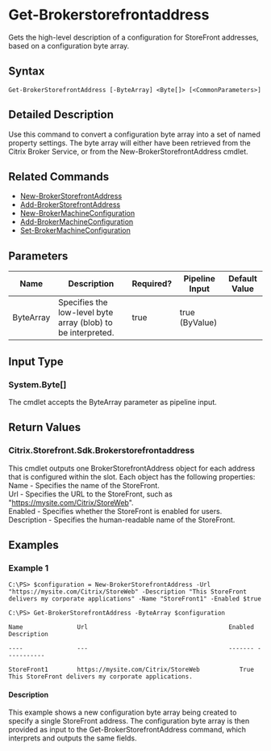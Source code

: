 ﻿
# Get-Brokerstorefrontaddress
Gets the high-level description of a configuration for StoreFront addresses, based on a configuration byte array.
## Syntax

```
Get-BrokerStorefrontAddress [-ByteArray] <Byte[]> [<CommonParameters>]
```

## Detailed Description
Use this command to convert a configuration byte array into a set of named property settings. The byte array will either have been retrieved from the Citrix Broker Service, or from the New-BrokerStorefrontAddress cmdlet.


## Related Commands

* [New-BrokerStorefrontAddress](../New-BrokerStorefrontAddress/)
* [Add-BrokerStorefrontAddress](../Add-BrokerStorefrontAddress/)
* [New-BrokerMachineConfiguration](../New-BrokerMachineConfiguration/)
* [Add-BrokerMachineConfiguration](../Add-BrokerMachineConfiguration/)
* [Set-BrokerMachineConfiguration](../Set-BrokerMachineConfiguration/)
## Parameters
| Name   | Description | Required? | Pipeline Input | Default Value |
| --- | --- | --- | --- | --- |
| ByteArray | Specifies the low-level byte array (blob) to be interpreted. | true | true (ByValue) |  |

## Input Type

### System.Byte\[\]
The cmdlet accepts the ByteArray parameter as pipeline input.
## Return Values

### Citrix.Storefront.Sdk.Brokerstorefrontaddress
This cmdlet outputs one BrokerStorefrontAddress object for each address that is configured within the slot. Each object has the following properties:  
Name - Specifies the name of the StoreFront.  
Url - Specifies the URL to the StoreFront, such as "https://mysite.com/Citrix/StoreWeb".  
Enabled - Specifies whether the StoreFront is enabled for users.  
Description - Specifies the human-readable name of the StoreFront.
## Examples

### Example 1

```
C:\PS> $configuration = New-BrokerStorefrontAddress -Url "https://mysite.com/Citrix/StoreWeb" -Description "This StoreFront delivers my corporate applications" -Name "StoreFront1" -Enabled $true  
  
C:\PS> Get-BrokerStorefrontAddress -ByteArray $configuration  
  
Name               Url                                       Enabled Description  
  
----               ---                                       ------- -----------  
  
StoreFront1        https://mysite.com/Citrix/StoreWeb           True This StoreFront delivers my corporate applications.
```

#### Description
This example shows a new configuration byte array being created to specify a single StoreFront address. The configuration byte array is then provided as input to the Get-BrokerStorefrontAddress command, which interprets and outputs the same fields.

